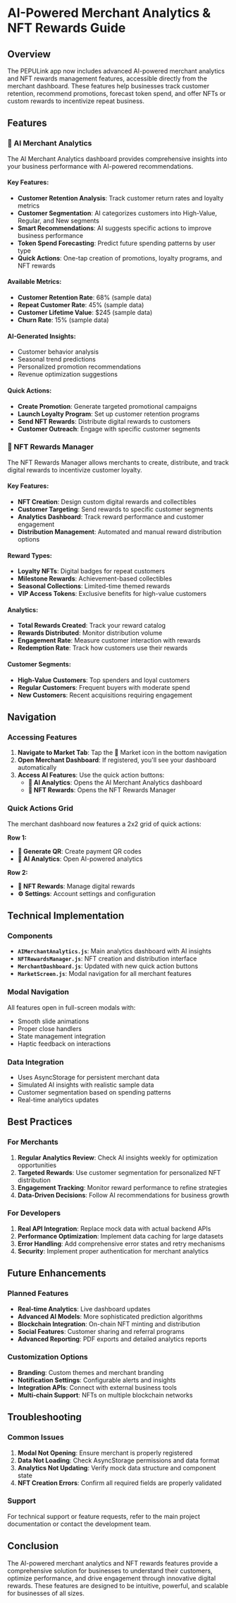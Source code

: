 # AI-Powered Merchant Analytics & NFT Rewards Guide

## Overview
The PEPULink app now includes advanced AI-powered merchant analytics and NFT rewards management features, accessible directly from the merchant dashboard. These features help businesses track customer retention, recommend promotions, forecast token spend, and offer NFTs or custom rewards to incentivize repeat business.

## Features

### 🤖 AI Merchant Analytics
The AI Merchant Analytics dashboard provides comprehensive insights into your business performance with AI-powered recommendations.

#### Key Features:
- **Customer Retention Analysis**: Track customer return rates and loyalty metrics
- **Customer Segmentation**: AI categorizes customers into High-Value, Regular, and New segments
- **Smart Recommendations**: AI suggests specific actions to improve business performance
- **Token Spend Forecasting**: Predict future spending patterns by user type
- **Quick Actions**: One-tap creation of promotions, loyalty programs, and NFT rewards

#### Available Metrics:
- **Customer Retention Rate**: 68% (sample data)
- **Repeat Customer Rate**: 45% (sample data)
- **Customer Lifetime Value**: $245 (sample data)
- **Churn Rate**: 15% (sample data)

#### AI-Generated Insights:
- Customer behavior analysis
- Seasonal trend predictions
- Personalized promotion recommendations
- Revenue optimization suggestions

#### Quick Actions:
- **Create Promotion**: Generate targeted promotional campaigns
- **Launch Loyalty Program**: Set up customer retention programs
- **Send NFT Rewards**: Distribute digital rewards to customers
- **Customer Outreach**: Engage with specific customer segments

### 🎁 NFT Rewards Manager
The NFT Rewards Manager allows merchants to create, distribute, and track digital rewards to incentivize customer loyalty.

#### Key Features:
- **NFT Creation**: Design custom digital rewards and collectibles
- **Customer Targeting**: Send rewards to specific customer segments
- **Analytics Dashboard**: Track reward performance and customer engagement
- **Distribution Management**: Automated and manual reward distribution options

#### Reward Types:
- **Loyalty NFTs**: Digital badges for repeat customers
- **Milestone Rewards**: Achievement-based collectibles
- **Seasonal Collections**: Limited-time themed rewards
- **VIP Access Tokens**: Exclusive benefits for high-value customers

#### Analytics:
- **Total Rewards Created**: Track your reward catalog
- **Rewards Distributed**: Monitor distribution volume
- **Engagement Rate**: Measure customer interaction with rewards
- **Redemption Rate**: Track how customers use their rewards

#### Customer Segments:
- **High-Value Customers**: Top spenders and loyal customers
- **Regular Customers**: Frequent buyers with moderate spend
- **New Customers**: Recent acquisitions requiring engagement

## Navigation

### Accessing Features
1. **Navigate to Market Tab**: Tap the 🏪 Market icon in the bottom navigation
2. **Open Merchant Dashboard**: If registered, you'll see your dashboard automatically
3. **Access AI Features**: Use the quick action buttons:
   - **🤖 AI Analytics**: Opens the AI Merchant Analytics dashboard
   - **🎁 NFT Rewards**: Opens the NFT Rewards Manager

### Quick Actions Grid
The merchant dashboard now features a 2x2 grid of quick actions:

**Row 1:**
- **🎯 Generate QR**: Create payment QR codes
- **🤖 AI Analytics**: Open AI-powered analytics

**Row 2:**
- **🎁 NFT Rewards**: Manage digital rewards
- **⚙️ Settings**: Account settings and configuration

## Technical Implementation

### Components
- **`AIMerchantAnalytics.js`**: Main analytics dashboard with AI insights
- **`NFTRewardsManager.js`**: NFT creation and distribution interface
- **`MerchantDashboard.js`**: Updated with new quick action buttons
- **`MarketScreen.js`**: Modal navigation for all merchant features

### Modal Navigation
All features open in full-screen modals with:
- Smooth slide animations
- Proper close handlers
- State management integration
- Haptic feedback on interactions

### Data Integration
- Uses AsyncStorage for persistent merchant data
- Simulated AI insights with realistic sample data
- Customer segmentation based on spending patterns
- Real-time analytics updates

## Best Practices

### For Merchants
1. **Regular Analytics Review**: Check AI insights weekly for optimization opportunities
2. **Targeted Rewards**: Use customer segmentation for personalized NFT distribution
3. **Engagement Tracking**: Monitor reward performance to refine strategies
4. **Data-Driven Decisions**: Follow AI recommendations for business growth

### For Developers
1. **Real API Integration**: Replace mock data with actual backend APIs
2. **Performance Optimization**: Implement data caching for large datasets
3. **Error Handling**: Add comprehensive error states and retry mechanisms
4. **Security**: Implement proper authentication for merchant analytics

## Future Enhancements

### Planned Features
- **Real-time Analytics**: Live dashboard updates
- **Advanced AI Models**: More sophisticated prediction algorithms
- **Blockchain Integration**: On-chain NFT minting and distribution
- **Social Features**: Customer sharing and referral programs
- **Advanced Reporting**: PDF exports and detailed analytics reports

### Customization Options
- **Branding**: Custom themes and merchant branding
- **Notification Settings**: Configurable alerts and insights
- **Integration APIs**: Connect with external business tools
- **Multi-chain Support**: NFTs on multiple blockchain networks

## Troubleshooting

### Common Issues
1. **Modal Not Opening**: Ensure merchant is properly registered
2. **Data Not Loading**: Check AsyncStorage permissions and data format
3. **Analytics Not Updating**: Verify mock data structure and component state
4. **NFT Creation Errors**: Confirm all required fields are properly validated

### Support
For technical support or feature requests, refer to the main project documentation or contact the development team.

## Conclusion
The AI-powered merchant analytics and NFT rewards features provide a comprehensive solution for businesses to understand their customers, optimize performance, and drive engagement through innovative digital rewards. These features are designed to be intuitive, powerful, and scalable for businesses of all sizes.
